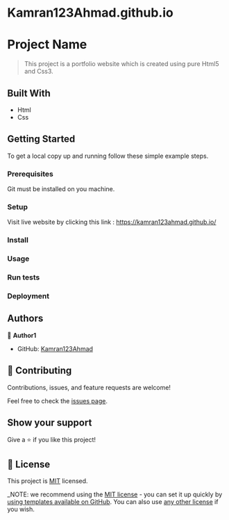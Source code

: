 # Kamran123Ahmad.github.io
# Project Name
> This project is a portfolio website which is created using pure Html5 and Css3.

## Built With
- Html
- Css

## Getting Started
To get a local copy up and running follow these simple example steps.

### Prerequisites
Git must be installed on you machine.

### Setup
Visit live website by clicking this link :
https://kamran123ahmad.github.io/

### Install

### Usage

### Run tests

### Deployment

## Authors

👤 **Author1**

- GitHub: [Kamran123Ahmad](https://github.com/Kamran123Ahmad)

## 🤝 Contributing

Contributions, issues, and feature requests are welcome!

Feel free to check the [issues page](../../issues/).

## Show your support

Give a ⭐️ if you like this project!

## 📝 License

This project is [MIT](./LICENSE) licensed.

_NOTE: we recommend using the [MIT license](https://choosealicense.com/licenses/mit/) - you can set it up quickly by [using templates available on GitHub](https://docs.github.com/en/communities/setting-up-your-project-for-healthy-contributions/adding-a-license-to-a-repository). You can also use [any other license](https://choosealicense.com/licenses/) if you wish.